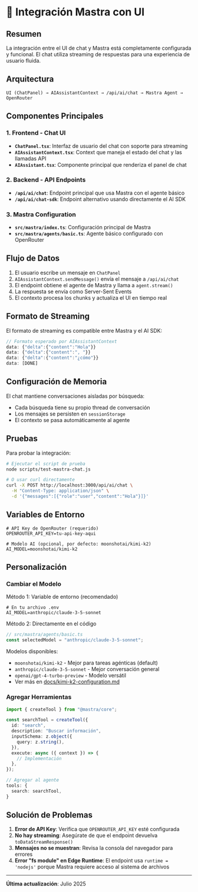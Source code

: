 # 🔗 Integración Mastra con UI

## Resumen

La integración entre el UI de chat y Mastra está completamente configurada y funcional. El chat utiliza streaming de respuestas para una experiencia de usuario fluida.

## Arquitectura

```
UI (ChatPanel) → AIAssistantContext → /api/ai/chat → Mastra Agent → OpenRouter
```

## Componentes Principales

### 1. Frontend - Chat UI
- **`ChatPanel.tsx`**: Interfaz de usuario del chat con soporte para streaming
- **`AIAssistantContext.tsx`**: Context que maneja el estado del chat y las llamadas API
- **`AIAssistant.tsx`**: Componente principal que renderiza el panel de chat

### 2. Backend - API Endpoints
- **`/api/ai/chat`**: Endpoint principal que usa Mastra con el agente básico
- **`/api/ai/chat-sdk`**: Endpoint alternativo usando directamente el AI SDK

### 3. Mastra Configuration
- **`src/mastra/index.ts`**: Configuración principal de Mastra
- **`src/mastra/agents/basic.ts`**: Agente básico configurado con OpenRouter

## Flujo de Datos

1. El usuario escribe un mensaje en `ChatPanel`
2. `AIAssistantContext.sendMessage()` envía el mensaje a `/api/ai/chat`
3. El endpoint obtiene el agente de Mastra y llama a `agent.stream()`
4. La respuesta se envía como Server-Sent Events
5. El contexto procesa los chunks y actualiza el UI en tiempo real

## Formato de Streaming

El formato de streaming es compatible entre Mastra y el AI SDK:

```javascript
// Formato esperado por AIAssistantContext
data: {"delta":{"content":"Hola"}}
data: {"delta":{"content":", "}}
data: {"delta":{"content":"¿cómo"}}
data: [DONE]
```

## Configuración de Memoria

El chat mantiene conversaciones aisladas por búsqueda:
- Cada búsqueda tiene su propio thread de conversación
- Los mensajes se persisten en `sessionStorage`
- El contexto se pasa automáticamente al agente

## Pruebas

Para probar la integración:

```bash
# Ejecutar el script de prueba
node scripts/test-mastra-chat.js

# O usar curl directamente
curl -X POST http://localhost:3000/api/ai/chat \
  -H "Content-Type: application/json" \
  -d '{"messages":[{"role":"user","content":"Hola"}]}'
```

## Variables de Entorno

```env
# API Key de OpenRouter (requerido)
OPENROUTER_API_KEY=tu-api-key-aqui

# Modelo AI (opcional, por defecto: moonshotai/kimi-k2)
AI_MODEL=moonshotai/kimi-k2
```

## Personalización

### Cambiar el Modelo

Método 1: Variable de entorno (recomendado)
```env
# En tu archivo .env
AI_MODEL=anthropic/claude-3-5-sonnet
```

Método 2: Directamente en el código
```typescript
// src/mastra/agents/basic.ts
const selectedModel = "anthropic/claude-3-5-sonnet";
```

Modelos disponibles:
- `moonshotai/kimi-k2` - Mejor para tareas agénticas (default)
- `anthropic/claude-3-5-sonnet` - Mejor conversación general
- `openai/gpt-4-turbo-preview` - Modelo versátil
- Ver más en [docs/kimi-k2-configuration.md](./kimi-k2-configuration.md)

### Agregar Herramientas

```typescript
import { createTool } from "@mastra/core";

const searchTool = createTool({
  id: "search",
  description: "Buscar información",
  inputSchema: z.object({
    query: z.string(),
  }),
  execute: async ({ context }) => {
    // Implementación
  },
});

// Agregar al agente
tools: {
  search: searchTool,
}
```

## Solución de Problemas

1. **Error de API Key**: Verifica que `OPENROUTER_API_KEY` esté configurada
2. **No hay streaming**: Asegúrate de que el endpoint devuelva `toDataStreamResponse()`
3. **Mensajes no se muestran**: Revisa la consola del navegador para errores
4. **Error "fs module" en Edge Runtime**: El endpoint usa `runtime = 'nodejs'` porque Mastra requiere acceso al sistema de archivos

---

**Última actualización**: Julio 2025